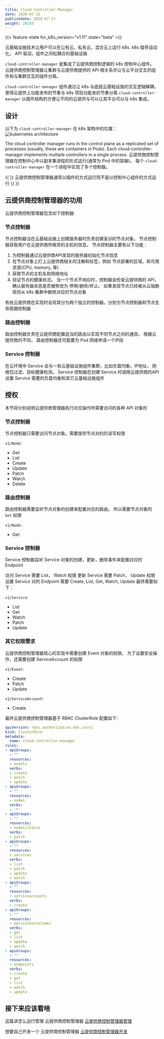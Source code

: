 ```yaml
---
title: Cloud Controller Manager
date: 2020-07-15
publishdate: 2020-07-17
weight: 20103
---
```

{{< feature-state for_k8s_version="v1.11" state="beta" >}}

云基础设施技术让用户可以在公有云，私有云，混合云上运行 k8s. k8s 倡导自动化， API 驱动，组件之间松耦合的基础设施

`cloud-controller-manager` 是集成了云提供商控制逻辑的 k8s 控制中心组件。 云提供商控制管理器让集群与云提供商提供的 API 相关系并让与云平台交互的组件和与集群交互的组件分离。

`cloud-controller-manager` 组件通过让 k8s 与底层云基础设施的交互逻辑解耦，使得云提供上功能发布的节奏与 k8s 项目功能发的节奏分离
`cloud-controller-manager` 以插件结构的方便让不同的云提供与可以让其平台可以与 k8s 集成。

## 设计

以下为 `cloud-controller-manager` 在 k8s 架构中的位置：
![kubernetes architecture](https://d33wubrfki0l68.cloudfront.net/7016517375d10c702489167e704dcb99e570df85/7bb53/images/docs/components-of-kubernetes.png)

The cloud controller manager runs in the control plane as a replicated set of processes (usually, these are containers in Pods). Each cloud-controller-manager implements multiple controllers in a single process.
云提供商控制管理器在控制中心中以副本集进程的形式运行(通常为 Pod 中的容器)。 每个 `cloud-controller-manager` 在一个进程中实现了多个控制器。

{{ <node> }}
云提供商控制管理器通常以插件的方式运行而不是以控制中心组件的方式运行
{{ </node> }}

## 云提供商控制管理器的功用

云提供商控制管理器包含如下控制器:

### 节点控制器

节点控制器当在云基础设施上创建服务器时负责创建圣训的节点对象。 节点控制器获取用户在云提供商所租赁的主机的信息。 节点控制器主要有以下功能：
  1. 为控制器通过云提供商API发现的服务器初始化节点信息
  2. 在节点对象上打上云提供商相关的注解和标签，例如 节点部署的区域，和可用资源(CPU, memory, 等)
  3. 获取节点的主机名和网络地址
  4. 验证节点的健康状况。 当一个节点不响应时，控制器会检查云提供商的 API， 确认服务器状态是否被修改为 停用/删除/终止。 如果发现节点已经被从云端删除则从 k8s 集群中删除对应的节点对象

有些云提供商在实现时会将其分为两个独立的控制器，分别为节点控制器和节点生命周期控制器

### 路由控制器

路由控制器负责在云提供商配置适当的路由以实现不同节点之间的通信。
根据云提供商的不同， 路由控制器还可能要为 Pod 网络申请一个IP段

### Service 控制器

在云环境中 Service 会与一些云基础设施组件集群，比如负载均衡，IP地址， 网络包过滤，目标健康检测。 Service 控制器在创建 Service 时调用云提供商的API 设置 Service 需要的负载均衡和其它云基础设施组件

## 授权

本节将分别说明云提供商管理器执行对应操作所需要访问的各种 API 对象的

### 节点控制器

节点控制器只需要访问节点对象。需要提供节点对的的读写权限

`v1/Node`:

  - Get
  - List
  - Create
  - Update
  - Patch
  - Watch
  - Delete

### 路由控制器

路由控制器需要监听节点对象的创建来配置对应的路由。 所以需要节点对象的 `Get` 权限

`v1/Node`:
  - Get

### Service 控制器

Service 控制器监听 Service 对象的创建，更新，删除事件来配置对应的 Endpoint

访问 Service 需要 List， Watch 权限
更新 Service 需要 Patch， Update 权限
设置 Service 对的 Endpoint 需要 Create, List, Get, Watch, Update
最终需要如下：

`v1/Service`:
  - List
  - Get
  - Watch
  - Patch
  - Update

### 其它权限需求

云提供商控制管理器核心的实现中需要创建  Event 对象的权限。 为了设置安全操作，还需要创建 ServiceAccount 的权限

`v1/Event`:

  - Create
  - Patch
  - Update

`v1/ServiceAccount`:

  - Create

最终云提供商控制管理器基于 RBAC ClusterRole 配置如下:

```yaml
apiVersion: rbac.authorization.k8s.io/v1
kind: ClusterRole
metadata:
  name: cloud-controller-manager
rules:
- apiGroups:
  - ""
  resources:
  - events
  verbs:
  - create
  - patch
  - update
- apiGroups:
  - ""
  resources:
  - nodes
  verbs:
  - '*'
- apiGroups:
  - ""
  resources:
  - nodes/status
  verbs:
  - patch
- apiGroups:
  - ""
  resources:
  - services
  verbs:
  - list
  - patch
  - update
  - watch
- apiGroups:
  - ""
  resources:
  - serviceaccounts
  verbs:
  - create
- apiGroups:
  - ""
  resources:
  - persistentvolumes
  verbs:
  - get
  - list
  - update
  - watch
- apiGroups:
  - ""
  resources:
  - endpoints
  verbs:
  - create
  - get
  - list
  - watch
  - update
```

## 接下来应该看啥

这篇讲怎么运行管理 云提供商控制管理器 [云提供商控制管理器管理](../../../3-tasks/01-administer-cluster/09-running-cloud-controller/#cloud-controller-manager)

想要自己开发一个 云提供商控制管理器 [云提供商控制管理器开发](../../../3-tasks/01-administer-cluster/18-developing-cloud-controller-manager/)
